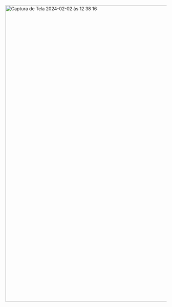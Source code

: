 
<img width="924" alt="Captura de Tela 2024-02-02 às 12 38 16" src="https://github.com/victor-timoteo/DesafioImposto/assets/48738337/372d0821-4a7f-4751-83df-132c59bcaccb">
